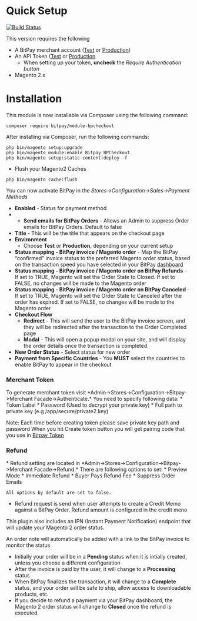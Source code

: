 # Quick Setup

[![Build Status](https://travis-ci.org/bitpay/bitpay-checkout-magento2.svg?branch=master)](https://travis-ci.org/bitpay/bitpay-checkout-magento2)

This version requires the following

* A BitPay merchant account ([Test](http://test.bitpay.com) or [Production](http://www.bitpay.com))
* An API Token ([Test](https://test.bitpay.com/dashboard/merchant/api-tokens) or [Production](https://bitpay.com/dashboard/merchant/api-tokens)
	* When setting up your token, **uncheck** the *Require Authentication button*
* Magento 2.x

# Installation

This module is now installable via Composer using the following command:

```
composer require bitpay/module-bpcheckout
```

After installing via Composer, run the following commands:

```
php bin/magento setup:upgrade
php bin/magento module:enable Bitpay_BPCheckout
php bin/magento setup:static-content:deploy -f
```

* Flush your Magento2 Caches

```
php bin/magento cache:flush
```

You can now activate BitPay in the *Stores->Configuration->Sales->Payment Methods*



* **Enabled** - Status for payment method
* * **Send emails for BitPay Orders** - Allows an Admin to suppress Order emails for BitPay Orders. Default to false
* **Title** - This will be the title that appears on the checkout page
* **Environment**
	* Choose **Test** or **Production**, depending on your current setup
* **Status mapping - BitPay invoice / Magento order** - Map the BitPay “confirmed” invoice status to the preferred Magento order status, based on the transaction speed you have selected in your BitPay <a target="_blank" href="https://bitpay.com/dashboard/settings/edit/order">dashboard</a>
* **Status mapping - BitPay invoice / Magento order on BitPay Refunds** - If set to TRUE, Magento will set the Order State to Closed.  If set to FALSE, no changes will be made to the Magento order
* **Status mapping - BitPay invoice / Magento order on BitPay Canceled** - If set to TRUE, Magento will set the Order State to Canceled after the order has expired.  If set to FALSE, no changes will be made to the Magento order
* **Checkout Flow**
	* **Redirect** - This will send the user to the BitPay invoice screen, and they will be redirected after the transaction to the Order Completed page
	* **Modal** - This will open a popup modal on your site, and will display the order details once the transaction is completed.
* **New Order Status** - Select status for new order
* **Payment from Specific Countries**	 - You **MUST** select the countries to enable BitPay to appear in the checkout  
 
<h3>Merchant Token</h3>
To generate merchant token visit *Admin->Stores->Configuration->Bitpay->Merchant Facade->Authenticate.*
You need to specify following data:
* Token Label
* Password (Used to decrypt your private key)
* Full path to private key (e.g /app/secure/private2.key)

Note: Each time before creating token please save private key path and password
When you hit Create token button you will get pairing code that you use in <a href="https://test.bitpay.com/dashboard/merchant/api-tokens">Bitpay Token</a>

<h3>Refund</h3>
* Refund setting are located in *Admin->Stores->Configuration->Bitpay->Merchant Facade->Refund.*
There are following options to set:
	* Preview Mode
    * Immediate Refund
    * Buyer Pays Refund Fee
    * Suppress Order Emails

	All options by default are set to false.
* Refund request is send when user attempts to create a Credit Memo against a BitPay Order. Refund amount is configured in the credit meno


This plugin also includes an IPN (Instant Payment Notification) endpoint that will update your Magento 2 order status.

An order note will automatically be added with a link to the BitPay invoice to monitor the status

 * Initially your order will be in a **Pending** status when it is intially created, unless you choose a different configuration
 * After the invoice is paid by the user, it will change to a **Processing** status
 * When BitPay finalizes the transaction, it will change to a **Complete** status, and your order will be safe to ship, allow access to downloadable products, etc.
 * If you decide to refund a payment via your BitPay dashboard, the Magento 2 order status will change to **Closed** once the refund is executed.

